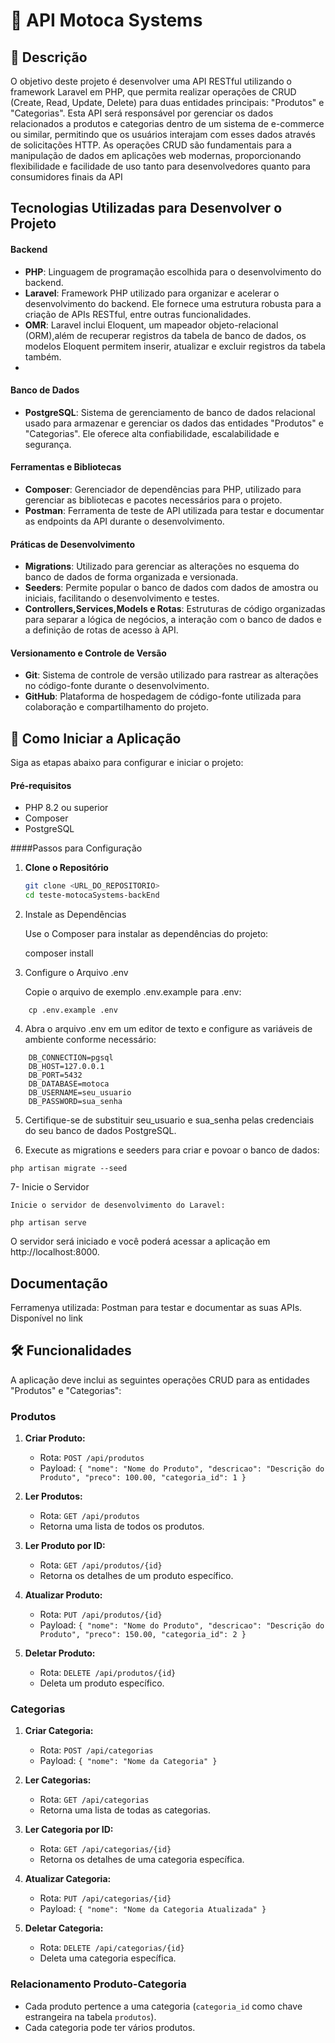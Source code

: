 # 📝 API Motoca Systems

## 📄 Descrição

O objetivo deste projeto é desenvolver uma API RESTful utilizando o framework Laravel em PHP, 
que permita realizar operações de CRUD (Create, Read, Update, Delete) para duas entidades principais: "Produtos" e "Categorias". 
Esta API será responsável por gerenciar os dados relacionados a produtos e categorias dentro de um sistema de e-commerce ou similar, 
permitindo que os usuários interajam com esses dados através de solicitações HTTP. 
As operações CRUD são fundamentais para a manipulação de dados em aplicações web modernas, 
proporcionando flexibilidade e facilidade de uso tanto para desenvolvedores quanto para consumidores finais da API

## Tecnologias Utilizadas para Desenvolver o Projeto

#### Backend

- **PHP**: Linguagem de programação escolhida para o desenvolvimento do backend.
- **Laravel**: Framework PHP utilizado para organizar e acelerar o desenvolvimento do backend. Ele fornece uma estrutura robusta para a criação de APIs RESTful, entre outras funcionalidades.
- **OMR**: Laravel inclui Eloquent, um mapeador objeto-relacional (ORM),além de recuperar registros da tabela de banco de dados, os modelos Eloquent permitem inserir, atualizar e excluir registros da tabela também.
- 
#### Banco de Dados

- **PostgreSQL**: Sistema de gerenciamento de banco de dados relacional usado para armazenar e gerenciar os dados das entidades "Produtos" e "Categorias". Ele oferece alta confiabilidade, escalabilidade e segurança.

#### Ferramentas e Bibliotecas

- **Composer**: Gerenciador de dependências para PHP, utilizado para gerenciar as bibliotecas e pacotes necessários para o projeto.
- **Postman**: Ferramenta de teste de API utilizada para testar e documentar as endpoints da API durante o desenvolvimento.

#### Práticas de Desenvolvimento

- **Migrations**: Utilizado para gerenciar as alterações no esquema do banco de dados de forma organizada e versionada.
- **Seeders**: Permite popular o banco de dados com dados de amostra ou iniciais, facilitando o desenvolvimento e testes.
- **Controllers,Services,Models e Rotas**: Estruturas de código organizadas para separar a lógica de negócios, a interação com o banco de dados e a definição de rotas de acesso à API.

#### Versionamento e Controle de Versão

- **Git**: Sistema de controle de versão utilizado para rastrear as alterações no código-fonte durante o desenvolvimento.
- **GitHub**: Plataforma de hospedagem de código-fonte utilizada para colaboração e compartilhamento do projeto.

## 🚀 Como Iniciar a Aplicação

Siga as etapas abaixo para configurar e iniciar o projeto:

#### Pré-requisitos

- PHP 8.2 ou superior
- Composer
- PostgreSQL

####Passos para Configuração

1. **Clone o Repositório**

   ```bash
   git clone <URL_DO_REPOSITORIO>
   cd teste-motocaSystems-backEnd
   ```


2. Instale as Dependências

    Use o Composer para instalar as dependências do projeto:

    composer install

3.  Configure o Arquivo .env

    Copie o arquivo de exemplo .env.example para .env:
```
    cp .env.example .env
```

4. Abra o arquivo .env em um editor de texto e configure as variáveis de ambiente conforme necessário:
```
    DB_CONNECTION=pgsql
    DB_HOST=127.0.0.1
    DB_PORT=5432
    DB_DATABASE=motoca
    DB_USERNAME=seu_usuario
    DB_PASSWORD=sua_senha
```

5. Certifique-se de substituir seu_usuario e sua_senha pelas credenciais do seu banco de dados PostgreSQL.


6.   Execute as migrations e seeders para criar e povoar o banco de dados:

   ``` php artisan migrate --seed ```

7-  Inicie o Servidor

    Inicie o servidor de desenvolvimento do Laravel:

   ``` php artisan serve ```

O servidor será iniciado e você poderá acessar a aplicação em http://localhost:8000.


   



## Documentação
Ferramenya utilizada: Postman para testar e documentar as suas APIs. Disponível no link



## 🛠️ Funcionalidades

A aplicação deve inclui as seguintes operações CRUD para as entidades "Produtos" e "Categorias":

### Produtos

1. **Criar Produto:**
   - Rota: `POST /api/produtos`
   - Payload: `{ "nome": "Nome do Produto", "descricao": "Descrição do Produto", "preco": 100.00, "categoria_id": 1 }`
   
2. **Ler Produtos:**
   - Rota: `GET /api/produtos`
   - Retorna uma lista de todos os produtos.
   
3. **Ler Produto por ID:**
   - Rota: `GET /api/produtos/{id}`
   - Retorna os detalhes de um produto específico.
   
4. **Atualizar Produto:**
   - Rota: `PUT /api/produtos/{id}`
   - Payload: `{ "nome": "Nome do Produto", "descricao": "Descrição do Produto", "preco": 150.00, "categoria_id": 2 }`
   
5. **Deletar Produto:**
   - Rota: `DELETE /api/produtos/{id}`
   - Deleta um produto específico.

### Categorias

1. **Criar Categoria:**
   - Rota: `POST /api/categorias`
   - Payload: `{ "nome": "Nome da Categoria" }`
   
2. **Ler Categorias:**
   - Rota: `GET /api/categorias`
   - Retorna uma lista de todas as categorias.
   
3. **Ler Categoria por ID:**
   - Rota: `GET /api/categorias/{id}`
   - Retorna os detalhes de uma categoria específica.
   
4. **Atualizar Categoria:**
   - Rota: `PUT /api/categorias/{id}`
   - Payload: `{ "nome": "Nome da Categoria Atualizada" }`
   
5. **Deletar Categoria:**
   - Rota: `DELETE /api/categorias/{id}`
   - Deleta uma categoria específica.

### Relacionamento Produto-Categoria

- Cada produto pertence a uma categoria (`categoria_id` como chave estrangeira na tabela `produtos`).
- Cada categoria pode ter vários produtos.




